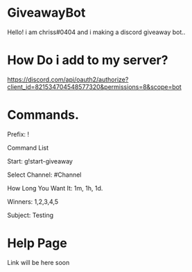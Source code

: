 # GiveawayBot
Hello! i am chriss#0404 and i making a discord giveaway bot..

# How Do i add to my server?
https://discord.com/api/oauth2/authorize?client_id=821534704548577320&permissions=8&scope=bot

# Commands.

Prefix: !


Command List


Start: g!start-giveaway


Select Channel: #Channel


How Long You Want It: 1m, 1h, 1d.


Winners: 1,2,3,4,5


Subject: Testing



# Help Page
Link will be here soon
